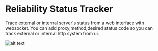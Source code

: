 # Reliability Status Tracker
Trace external or internal server's status from a web interface with websocket.
You can add proxy,method,desired status code so you can track external or internal http system from ui.


![alt text](https://github.com/anilkusc/reliability-status-tracker/blob/main/images/pages.gif "Pages")